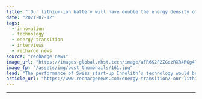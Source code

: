 ```yaml
---
title: "‘Our lithium-ion battery will have double the energy density of standard Li-ion for same price’"
date: "2021-07-12"
tags: 
  - innovation
  - technology
  - energy transition
  - interviews
  - recharge news
source: "recharge news"
image_url: "https://images-global.nhst.tech/image/aFR6K2F2ZGozRXR4RGg4TnMxc2RsbHROblpGeWpTbzVMLzZmaHpyRVd2UT0=/nhst/binary/4d6653ffccc442b278780518ea32f91b"
image_fp: "/assets/img/post_thumbnails/161.jpg"
lead: "The performance of Swiss start-up Innolith’s technology would be comparable with solid-state batteries, the company’s chief executive tells Recharge"
article_url: "https://www.rechargenews.com/energy-transition/-our-lithium-ion-battery-will-have-double-the-energy-density-of-standard-li-ion-for-same-price-/2-1-1038737"
---
```


---
